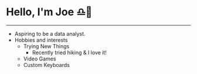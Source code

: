 # Hello, I'm Joe ♎🐯

-------------------------------------------------------------------------------------------------------------------------------------------------------------
* Aspiring to be a data analyst.
* Hobbies and interests
  * Trying New Things
       * Recently tried hiking & I love it!
  * Video Games
  * Custom Keyboards

